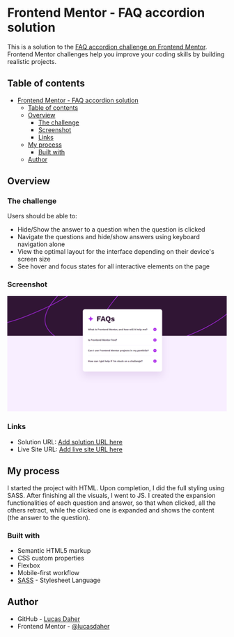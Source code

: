 # Frontend Mentor - FAQ accordion solution

This is a solution to the [FAQ accordion challenge on Frontend Mentor](https://www.frontendmentor.io/challenges/faq-accordion-wyfFdeBwBz). Frontend Mentor challenges help you improve your coding skills by building realistic projects. 

## Table of contents

- [Frontend Mentor - FAQ accordion solution](#frontend-mentor---faq-accordion-solution)
  - [Table of contents](#table-of-contents)
  - [Overview](#overview)
    - [The challenge](#the-challenge)
    - [Screenshot](#screenshot)
    - [Links](#links)
  - [My process](#my-process)
    - [Built with](#built-with)
  - [Author](#author)

## Overview

### The challenge

Users should be able to:

- Hide/Show the answer to a question when the question is clicked
- Navigate the questions and hide/show answers using keyboard navigation alone
- View the optimal layout for the interface depending on their device's screen size
- See hover and focus states for all interactive elements on the page

### Screenshot

![](./assets/screenshot.png)

### Links

- Solution URL: [Add solution URL here](https://your-solution-url.com)
- Live Site URL: [Add live site URL here](https://your-live-site-url.com)

## My process
I started the project with HTML. Upon completion, I did the full styling using SASS. After finishing all the visuals, I went to JS. I created the expansion functionalities of each question and answer, so that when clicked, all the others retract, while the clicked one is expanded and shows the content (the answer to the question).

### Built with

- Semantic HTML5 markup
- CSS custom properties
- Flexbox
- Mobile-first workflow
- [SASS](https://sass-lang.com/) - Stylesheet Language

## Author

- GitHub - [Lucas Daher](https://www.github.com/lucasdaher)
- Frontend Mentor - [@lucasdaher](https://www.frontendmentor.io/profile/lucasdaher)
